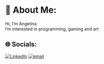 # 💫 About Me:
Hi, I’m Angelina<br>I’m interested in programming, gaming and art<br>


## 🌐 Socials:
[![LinkedIn](https://img.shields.io/badge/LinkedIn-%230077B5.svg?logo=linkedin&logoColor=white)](https://linkedin.com/in/angelina-geis-0a3553259) [![email](https://img.shields.io/badge/Email-D14836?logo=gmail&logoColor=white)](mailto:angelinageis@gmail.com) 

